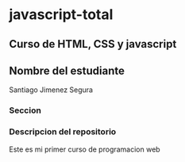 # javascript-total

## Curso de HTML, CSS y javascript

## Nombre del estudiante
Santiago Jimenez Segura

### Seccion

### Descripcion del repositorio

Este es mi primer curso de programacion web
